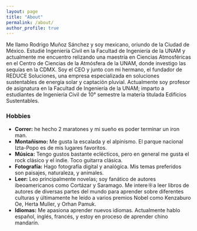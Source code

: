```yaml
---
layout: page
title: "About"
permalink: /about/
author_profile: true
---
```


Me llamo Rodrigo Muñoz Sánchez y soy mexicano, oriundo de la Ciudad de México. Estudié Ingeniería Civil en la Facultad de Ingeniería de la UNAM y actualmente me encuentro relizando una maestría en Ciencias Atmosféricas en el Centro de Ciencias de la Atmósfera de la UNAM, donde investigo las sequías en la CDMX. Soy el CEO y junto con mi hermano, el fundador de REDUCE Soluciones, una empresa especializada en soluciones sustentables de energía solar y captación pluvial. Actualmente soy profesor de asignatura en la Facultad de Ingeniería de la UNAM; imparto a estudiantes de Ingeniería Civil de 10° semestre la matería titulada Edificios Sustentables.


### Hobbies
* **Correr:** he hecho 2 maratones y mi sueño es poder terminar un iron man.
* **Montañismo:** Me gusta la escalada y el alpinismo. El parque nacional Izta-Popo es de mis lugares favoritos.
* **Música:** Tengo gustos bastante eclécticos, pero en general me gusta el rock clásico y el indie. Toco guitarra clásica.
* **Fotografía:** Hago fotografía digital y analógica. Mis temas preferidos son paisajes, naturaleza, y animales.
* **Leer:** Leo principalmente novelas; soy fanático de autores ibeoamericanos como Cortázar y Saramago. Me intere☼a leer libros de autores de diversas partes del mundo para aprender sobre diferentes culturas y últimamente he leído a varios premios Nobel como Kenzaburo Oe, Herta Muller, y Orhan Pamuk.
* **Idiomas:** Me apasiona aprender nuevos idiomas. Actualmente hablo español, inglés, francés, y estoy en proceso de aprender chino mandarín.